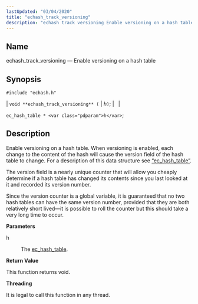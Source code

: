 ```yaml
---
lastUpdated: "03/04/2020"
title: "echash_track_versioning"
description: "echash track versioning Enable versioning on a hash table void echash track versioning h ec hash table h Enable versioning on a hash table When versioning is enabled each change to the content of the hash will cause the version field of the hash table to change For a description..."
---
```


<a name="apis.echash_track_versioning"></a> 
## Name

echash_track_versioning — Enable versioning on a hash table

## Synopsis

`#include "echash.h"`

| `void **echash_track_versioning** (` | <var class="pdparam">h</var>`)`; |   |

`ec_hash_table * <var class="pdparam">h</var>`;<a name="idp51416128"></a> 
## Description

Enable versioning on a hash table. When versioning is enabled, each change to the content of the hash will cause the version field of the hash table to change. For a description of this data structure see [“ec_hash_table”](/momentum/3/3-api/structs-ec-hash-table).

The version field is a nearly unique counter that will allow you cheaply determine if a hash table has changed its contents since you last looked at it and recorded its version number.

Since the version counter is a global variable, it is guaranteed that no two hash tables can have the same version number, provided that they are both relatively short lived—it is possible to roll the counter but this should take a very long time to occur.

**<a name="idp51419440"></a> Parameters**

<dl class="variablelist">

<dt>h</dt>

<dd>

The [ec_hash_table](/momentum/3/3-api/structs-ec-hash-table).

</dd>

</dl>

**<a name="idp51422864"></a> Return Value**

This function returns void.

**<a name="idp51423776"></a> Threading**

It is legal to call this function in any thread.